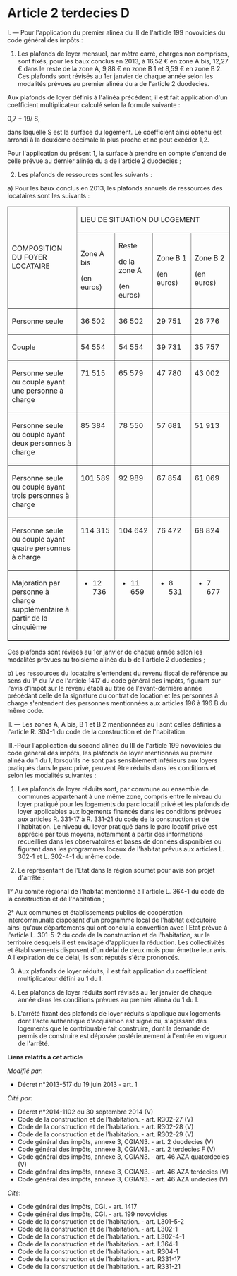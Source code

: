 # Article 2 terdecies D

I. ― Pour l'application du premier alinéa du III de l'article 199 novovicies du code général des impôts : 

1. Les plafonds de loyer mensuel, par mètre carré, charges non comprises, sont fixés, pour les baux conclus en 2013, à 16,52
€ en zone A bis, 12,27 € dans le reste de la zone A, 9,88 € en zone B 1 et 8,59 € en zone B 2. Ces plafonds sont révisés au
1er janvier de chaque année selon les modalités prévues au premier alinéa du a de l'article 2 duodecies. 

Aux plafonds de loyer définis à l'alinéa précédent, il est fait application d'un coefficient multiplicateur calculé selon la
formule suivante : 

0,7 + 19/ S, 

dans laquelle S est la surface du logement. Le coefficient ainsi obtenu est arrondi à la deuxième décimale la plus proche et
ne peut excéder 1,2. 

Pour l'application du présent 1, la surface à prendre en compte s'entend de celle prévue au dernier alinéa du a de l'article
2 duodecies ; 

2. Les plafonds de ressources sont les suivants : 

a) Pour les baux conclus en 2013, les plafonds annuels de ressources des locataires sont les suivants : 

<table border="1" width="680" cellspacing="0" align="center" cellpadding="0">
  <tbody>
    <tr>
      <td rowspan="2" width="227">

COMPOSITION DU FOYER LOCATAIRE 

</td>
      <td width="454" colspan="4">

LIEU DE SITUATION DU LOGEMENT 

</td>
    </tr>
    <tr>
      <td width="113">

Zone A bis 

(en euros) 

</td>
      <td width="113">

Reste 

de la zone A 

(en euros) 

</td>
      <td width="113">

Zone B 1 

(en euros) 

</td>
      <td width="113">

Zone B 2 

(en euros) 

</td>
    </tr>
    <tr>
      <td valign="top" width="227">

Personne seule 

</td>
      <td width="113" valign="top">

36 502 

</td>
      <td width="113" valign="top">

36 502 

</td>
      <td width="113" valign="top">

29 751 

</td>
      <td valign="top" width="113">

26 776 

</td>
    </tr>
    <tr>
      <td valign="top" width="227">

Couple 

</td>
      <td width="113" valign="top">

54 554 

</td>
      <td valign="top" width="113">

54 554 

</td>
      <td width="113" valign="top">

39 731 

</td>
      <td valign="top" width="113">

35 757 

</td>
    </tr>
    <tr>
      <td width="227" valign="top">

Personne seule ou couple ayant une personne à charge 

</td>
      <td width="113" valign="top">

71 515 

</td>
      <td width="113" valign="top">

65 579 

</td>
      <td width="113" valign="top">

47 780 

</td>
      <td width="113" valign="top">

43 002 

</td>
    </tr>
    <tr>
      <td valign="top" width="227">

Personne seule ou couple ayant deux personnes à charge 

</td>
      <td valign="top" width="113">

85 384 

</td>
      <td width="113" valign="top">

78 550 

</td>
      <td width="113" valign="top">

57 681 

</td>
      <td width="113" valign="top">

51 913 

</td>
    </tr>
    <tr>
      <td width="227" valign="top">

Personne seule ou couple ayant trois personnes à charge 

</td>
      <td width="113" valign="top">

101 589 

</td>
      <td width="113" valign="top">

92 989 

</td>
      <td width="113" valign="top">

67 854 

</td>
      <td width="113" valign="top">

61 069 

</td>
    </tr>
    <tr>
      <td width="227" valign="top">

Personne seule ou couple ayant quatre personnes à charge 

</td>
      <td width="113" valign="top">

114 315 

</td>
      <td valign="top" width="113">

104 642 

</td>
      <td valign="top" width="113">

76 472 

</td>
      <td valign="top" width="113">

68 824 

</td>
    </tr>
    <tr>
      <td valign="top" width="227">

Majoration par personne à charge supplémentaire à partir de la cinquième 

</td>
      <td valign="top" width="113">

+ 12 736 

</td>
      <td width="113" valign="top">

+ 11 659 

</td>
      <td width="113" valign="top">

+ 8 531 

</td>
      <td valign="top" width="113">

+ 7 677 

</td>
    </tr>
  </tbody>
</table>

Ces plafonds sont révisés au 1er janvier de chaque année selon les modalités prévues au troisième alinéa du b de l'article 2
duodecies ; 

b) Les ressources du locataire s'entendent du revenu fiscal de référence au sens du 1° du IV de l'article 1417 du code
général des impôts, figurant sur l'avis d'impôt sur le revenu établi au titre de l'avant-dernière année précédant celle de la
signature du contrat de location et les personnes à charge s'entendent des personnes mentionnées aux articles 196 à 196 B du
même code. 

II. ― Les zones A, A bis, B 1 et B 2 mentionnées au I sont celles définies à l'article R. 304-1 du code de la construction et
de l'habitation. 

III.-Pour l'application du second alinéa du III de l'article 199 novovicies du code général des impôts, les plafonds de loyer
mentionnés au premier alinéa du 1 du I, lorsqu'ils ne sont pas sensiblement inférieurs aux loyers pratiqués dans le parc
privé, peuvent être réduits dans les conditions et selon les modalités suivantes : 

1. Les plafonds de loyer réduits sont, par commune ou ensemble de communes appartenant à une même zone, compris entre le
niveau du loyer pratiqué pour les logements du parc locatif privé et les plafonds de loyer applicables aux logements financés
dans les conditions prévues aux articles R. 331-17 à R. 331-21 du code de la construction et de l'habitation. Le niveau du
loyer pratiqué dans le parc locatif privé est apprécié par tous moyens, notamment à partir des informations recueillies dans
les observatoires et bases de données disponibles ou figurant dans les programmes locaux de l'habitat prévus aux articles L.
302-1 et L. 302-4-1 du même code. 

2. Le représentant de l'Etat dans la région soumet pour avis son projet d'arrêté : 

1° Au comité régional de l'habitat mentionné à l'article L. 364-1 du code de la construction et de l'habitation ; 

2° Aux communes et établissements publics de coopération intercommunale disposant d'un programme local de l'habitat
exécutoire ainsi qu'aux départements qui ont conclu la convention avec l'Etat prévue à l'article L. 301-5-2 du code de la
construction et de l'habitation, sur le territoire desquels il est envisagé d'appliquer la réduction. Les collectivités et
établissements disposent d'un délai de deux mois pour émettre leur avis. A l'expiration de ce délai, ils sont réputés s'être
prononcés. 

3. Aux plafonds de loyer réduits, il est fait application du coefficient multiplicateur défini au 1 du I. 

4. Les plafonds de loyer réduits sont révisés au 1er janvier de chaque année dans les conditions prévues au premier alinéa du
1 du I. 

5. L'arrêté fixant des plafonds de loyer réduits s'applique aux logements dont l'acte authentique d'acquisition est signé ou,
s'agissant des logements que le contribuable fait construire, dont la demande de permis de construire est déposée
postérieurement à l'entrée en vigueur de l'arrêté.

**Liens relatifs à cet article**

_Modifié par_:

  - Décret n°2013-517 du 19 juin 2013 - art. 1

_Cité par_:

  - Décret n°2014-1102 du 30 septembre 2014 (V)
  - Code de la construction et de l'habitation. - art. R302-27 (V)
  - Code de la construction et de l'habitation. - art. R302-28 (V)
  - Code de la construction et de l'habitation. - art. R302-29 (V)
  - Code général des impôts, annexe 3, CGIAN3. - art. 2 duodecies (V)
  - Code général des impôts, annexe 3, CGIAN3. - art. 2 terdecies F (V)
  - Code général des impôts, annexe 3, CGIAN3. - art. 46 AZA quaterdecies (V)
  - Code général des impôts, annexe 3, CGIAN3. - art. 46 AZA terdecies (V)
  - Code général des impôts, annexe 3, CGIAN3. - art. 46 AZA undecies (V)

_Cite_:

  - Code général des impôts, CGI. - art. 1417
  - Code général des impôts, CGI. - art. 199 novovicies
  - Code de la construction et de l'habitation. - art. L301-5-2
  - Code de la construction et de l'habitation. - art. L302-1
  - Code de la construction et de l'habitation. - art. L302-4-1
  - Code de la construction et de l'habitation. - art. L364-1
  - Code de la construction et de l'habitation. - art. R304-1
  - Code de la construction et de l'habitation. - art. R331-17
  - Code de la construction et de l'habitation. - art. R331-21
